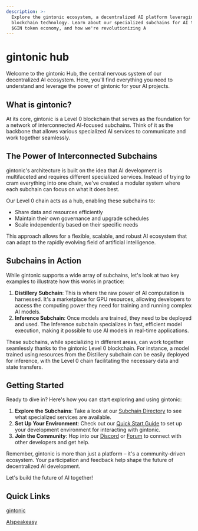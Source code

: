 ```yaml
---
description: >-
  Explore the gintonic ecosystem, a decentralized AI platform leveraging
  blockchain technology. Learn about our specialized subchains for AI tasks, the
  $GIN token economy, and how we're revolutionizing A
---
```


# gintonic hub

Welcome to the gintonic Hub, the central nervous system of our decentralized AI ecosystem. Here, you'll find everything you need to understand and leverage the power of gintonic for your AI projects.

## What is gintonic?

At its core, gintonic is a Level 0 blockchain that serves as the foundation for a network of interconnected AI-focused subchains. Think of it as the backbone that allows various specialized AI services to communicate and work together seamlessly.

## The Power of Interconnected Subchains

gintonic's architecture is built on the idea that AI development is multifaceted and requires different specialized services. Instead of trying to cram everything into one chain, we've created a modular system where each subchain can focus on what it does best.

Our Level 0 chain acts as a hub, enabling these subchains to:

* Share data and resources efficiently
* Maintain their own governance and upgrade schedules
* Scale independently based on their specific needs

This approach allows for a flexible, scalable, and robust AI ecosystem that can adapt to the rapidly evolving field of artificial intelligence.

## Subchains in Action

While gintonic supports a wide array of subchains, let's look at two key examples to illustrate how this works in practice:

1. **Distillery Subchain**: This is where the raw power of AI computation is harnessed. It's a marketplace for GPU resources, allowing developers to access the computing power they need for training and running complex AI models.
2. **Inference Subchain**: Once models are trained, they need to be deployed and used. The Inference subchain specializes in fast, efficient model execution, making it possible to use AI models in real-time applications.

These subchains, while specializing in different areas, can work together seamlessly thanks to the gintonic Level 0 blockchain. For instance, a model trained using resources from the Distillery subchain can be easily deployed for inference, with the Level 0 chain facilitating the necessary data and state transfers.

## Getting Started

Ready to dive in? Here's how you can start exploring and using gintonic:

1. **Explore the Subchains**: Take a look at our [Subchain Directory](link-to-directory/) to see what specialized services are available.
2. **Set Up Your Environment**: Check out our [Quick Start Guide](link-to-guide/) to set up your development environment for interacting with gintonic.
3. **Join the Community**: Hop into our [Discord](link-to-discord/) or [Forum](link-to-forum/) to connect with other developers and get help.

Remember, gintonic is more than just a platform – it's a community-driven ecosystem. Your participation and feedback help shape the future of decentralized AI development.

Let's build the future of AI together!

## Quick Links

[gintonic](https://console.gintonic.ai/)

[AIspeakeasy](https://aispeakeasy.com/)
